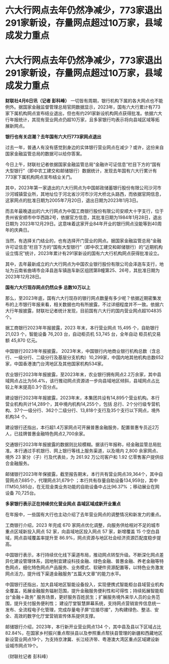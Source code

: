 # 六大行网点去年仍然净减少，773家退出291家新设，存量网点超过10万家，县域成发力重点

# 六大行网点去年仍然净减少，773家退出291家新设，存量网点超过10万家，县域成发力重点

**财联社4月6日讯（记者 彭科峰）**
一切皆有周期，银行机构下属的各大网点也不能例外。据国家金融监督管理总局官网数据显示，2023年，国有六大行累计有773家下属机构网点宣布结业退出，但也有约291家新设机构网点获得批准。依据六大行年报统计，其现有营业网点仍超10万家，且多家银行均表示将向县域区域等拓展新网点。

**银行也有关店潮？去年国有六大行773家网点退出**

过去一年，普通人有没有感觉到身边的实体银行营业网点在减少？或许，这份来自国家金融监管总局的数据可以给你答案。

今日上午，财联社记者依据国家金融监管总局“金融许可证信息”栏目下方的“国有大型银行”（即中农工建交和邮储银行）数据统计，发现去年国有六大行累计有773家下属机构网点宣布结业关门。

其中，2023年第一家退出的六大行网点为中国邮政储蓄银行股份有限公司沙河市沙河城镇营业所，其地址位于河北省沙河市沙河大桥北头路西，而依据官网信息，这家网点的批准日期为2005年7月20日，退出日期为2023年1月3日。

而去年最晚退出的六大行网点为中国工商银行股份有限公司安顺大十字支行，位于贵州省安顺市中华西路2号，依据官方信息，其批准日期为1984年1月28日，退出日期为
2023年12月29日。这意味着这家开业84年开业的银行网点没能等到40周年的庆典日。

当然，有选择关门结业的，也有选择开门营业的网点。据国家金融监管总局“金融许可证信息”栏目下方的“国有大型银行”（即中农工建交和邮储银行）的“近期机构设立情况”统计，2023年累计有291家新设的国有六大行机构网点获得批准设立。

其中，去年最新成立的六大行网点为中国农业银行股份有限公司会泽迤车支行，地址为云南省曲靖市会泽县迤车镇迤车新区组团第B幢第25、26号，其批准日期为2023年12月28日。

**国有六大行现存网点仍然众多 总数10万以上**

那么，至2023年底，国有六大行现存的银行网点数量有多少呢？依据近期密集发布的上市银行年报来看，相关数据也均有所披露，不过详细程度并不一致。依据六大行年报披露，财联社记者统计发现，目前国有六大行的国内营业网点超104835个。

据工商银行2023年年报披露，2023 年末，本行营业网点 15,495 个，自助银行 21,023 个，智能设备 76,203 台，自动柜员机
53,745 台，全年自动 柜员机交易额 45,870 亿元。

中国银行2023年年报披露，
2023年末，中国银行内地商业银行机构总数（含总行、一级分行、二级分行及基层分支机构）10,299家，中国内地其他机构总数652家，中国香港澳门台湾地区及其他国家机构534家。

农业银行2023年年报披露，至2023年末，农业银行拥有网点2.2万余家，其中县域网点占比为56.4%，该行推动网点资源进一步向县域地区倾斜，县域网点占比较上年末提高0.3个百分点。

建设银行2023年年报披露，2023年末，本集团共设有14,895个营业机构。本行营业机构共计14,289个，其中境内机构14,255个，包括
总行、2个分行级专营机构、37个一级分行、362个二级分行、13,818个支行及35个支行以下网点，境外机构34 个。

建设银行还指出，本行超1.4万家网点可开展普惠金融服务，配置普惠专员近2万人，已挂牌普惠金融特色网点2,700余家。

交通银行2023年年报披露的数据则比较模糊。据该行年报称，经金融监管总局批准。本行通过手机银行、网上银行等线上服务渠道，以及境内 2,800 余家网点、境外
23 家分（子）行及代表处，为 261.92 万公司客户和 1.92 亿零售客户提供综合金融服务。

邮储银行2023年年保披露，截至报告期末，本行共有营业网点39,364个，其中自营网点7,685个，代理网点31,679个
；本行共有存量自助设备134,959台，其中ITM50,585台，在无现金类业务功能的自助设备中占比96.37% ；移动展业在网设备 70,725台。

**多家银行表示正在持续优化营业网点 县域区域成新开业重点**

在年报中，一些国有大行也主动介绍了去年营业网点的调整情况和新发力的重点。

工商银行介绍，2023 年完成 670 家网点优化调整，向服务供给相对不足的城市重点区域新投入网点 52 家，向县域地区投入网点 57 家，新增覆盖 15
个空白县域，网点县域覆盖率提升至 86.9%，网点资源与地区社会经济资源匹配度稳步提高。

中国银行表示，本行持续优化线下渠道布局，推动网点转型升级。不断深化网点差异化建设管理体系，因地制宜建设科技金融、绿色金融、普惠金融、养老金融等特色网点，细化特色网点产品服务、业务模式、软硬件资源配置等，以特色业务激发网点活力，提升线下渠道金融服务“五篇大文章”的能力水平。

中国银行还指出，加大县域地区智能设备投入，实现便携式智能柜台县域营业机构全覆盖，拓展金融服务辐射范围，提升金融服务便利性和可得性；持续拓展智能柜台“金融＋政务”
服务场景，更好服务百姓民生；扩展服务境外来华人员的业务范围，提升支付服务便利性；
建设厅堂智慧屏幕系统，支持网点营销宣传信息统一发布、全流程电子化管理，完成存量电子屏“应接尽接”，为构建绿色、整洁、安全、高效的数字化厅堂营销宣传体系提供支撑。

邮储银行介绍，2023年，本行新开业营业网点134
个，其中县及县以下区域占比82.84%，在国家乡村振兴重点帮扶县以及参照重点帮扶县管理的新疆和西藏地区新设营业网点19个，为支持京津冀、长江经济带、粤港澳大湾区重点区域建设新设城市网点19个。

（财联社记者 彭科峰）

